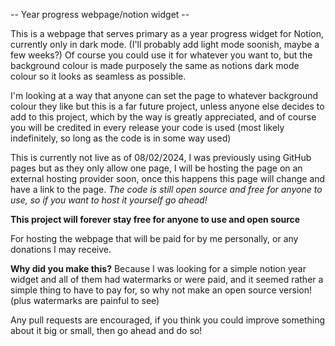 -- Year progress webpage/notion widget --

This is a webpage that serves primary as a year progress widget for Notion, currently only in dark mode. (I'll probably add light mode soonish, maybe a few weeks?) Of course you could use it for whatever you want to, but the background colour is made purposely the same as notions dark mode colour so it looks as seamless as possible. 

I'm looking at a way that anyone can set the page to whatever background colour they like but this is a far future project, unless anyone else decides to add to this project, which by the way is greatly appreciated, and of course you will be credited in every release your code is used (most likely indefinitely, so long as the code is in some way used)

This is currently not live as of 08/02/2024, I was previously using GitHub pages but as they only allow one page, I will be hosting the page on an external hosting provider soon, once this happens this page will change and have a link to the page. 
*The code is still open source and free for anyone to use, so if you want to host it yourself go ahead!*

**This project will forever stay free for anyone to use and open source**

For hosting the webpage that will be paid for by me personally, or any donations I may receive. 

**Why did you make this?**
Because I was looking for a simple notion year widget and all of them had watermarks or were paid, and it seemed rather a simple thing to have to pay for, so why not make an open source version! (plus watermarks are painful to see)

Any pull requests are encouraged, if you think you could improve something about it big or small, then go ahead and do so!